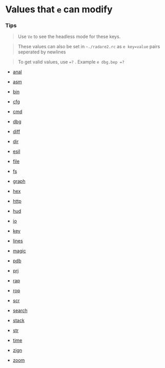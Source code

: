 <!-- TITLE: Values That E Can Modify -->

# Values that `e` can modify

### **Tips**
  > Use `Ve` to see the headless mode for these keys.

  > These values can also be set in `~./radare2.rc` as `e key=value` pairs seperated by newlines

  > To get valid values, use `=?` . Example `e dbg.bep =?`

- [anal](/options/e/values-that-e-can-modify/anal)

- [asm](/options/e/values-that-e-can-modify/asm)

- [bin](/options/e/values-that-e-can-modify/bin)

- [cfg](/options/e/values-that-e-can-modify/cfg)

- [cmd](/options/e/values-that-e-can-modify/cmd)

- [dbg](/options/e/values-that-e-can-modify/dbg)

- [diff](/options/e/values-that-e-can-modify/diff)

- [dir](/options/e/values-that-e-can-modify/dir)

- [esil](/options/e/values-that-e-can-modify/esil)

- [file](/options/e/values-that-e-can-modify/file)

- [fs](/options/e/values-that-e-can-modify/fs)

- [graph](/options/e/values-that-e-can-modify/graph)

- [hex](/options/e/values-that-e-can-modify/hex)

- [http](/options/e/values-that-e-can-modify/http)

- [hud](/options/e/values-that-e-can-modify/hud)

- [io](/options/e/values-that-e-can-modify/io)

- [key](/options/e/values-that-e-can-modify/key)

- [lines](/options/e/values-that-e-can-modify/lines)

- [magic](/options/e/values-that-e-can-modify/magic)

- [pdb](/options/e/values-that-e-can-modify/pdb)

- [prj](/options/e/values-that-e-can-modify/prj)

- [rap](/options/e/values-that-e-can-modify/rap)

- [rop](/options/e/values-that-e-can-modify/rop)

- [scr](/options/e/values-that-e-can-modify/scr)

- [search](/options/e/values-that-e-can-modify/search)

- [stack](/options/e/values-that-e-can-modify/stack)

- [str](/options/e/values-that-e-can-modify/str)

- [time](/options/e/values-that-e-can-modify/time)

- [zign](/options/e/values-that-e-can-modify/zign)

- [zoom](/options/e/values-that-e-can-modify/zoom)